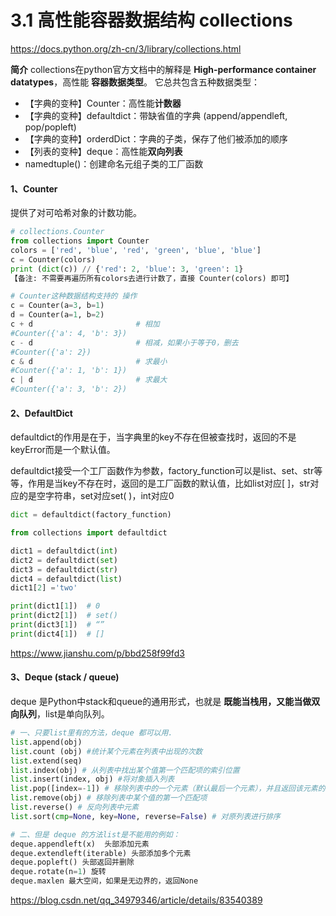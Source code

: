 # 3.1 高性能容器数据结构 collections

https://docs.python.org/zh-cn/3/library/collections.html

**简介**
collections在python官方文档中的解释是 **High-performance container datatypes**，高性能 **容器数据类型**。
它总共包含五种数据类型：
- 【字典的变种】Counter：高性能**计数器**
- 【字典的变种】defaultdict：带缺省值的字典 (append/appendleft, pop/popleft)
- 【字典的变种】orderdDict：字典的子类，保存了他们被添加的顺序
- 【列表的变种】deque：高性能**双向列表**
- namedtuple()：创建命名元组子类的工厂函数

#### 1、Counter
提供了对可哈希对象的计数功能。

```python
# collections.Counter
from collections import Counter
colors = ['red', 'blue', 'red', 'green', 'blue', 'blue']
c = Counter(colors)
print (dict(c)) // {'red': 2, 'blue': 3, 'green': 1}
【备注: 不需要再遍历所有colors去进行计数了，直接 Counter(colors) 即可】

# Counter这种数据结构支持的 操作
c = Counter(a=3, b=1)
d = Counter(a=1, b=2)
c + d                       # 相加
#Counter({'a': 4, 'b': 3})
c - d                       # 相减，如果小于等于0，删去
#Counter({'a': 2})
c & d                       # 求最小
#Counter({'a': 1, 'b': 1})
c | d                       # 求最大
#Counter({'a': 3, 'b': 2})
```

#### 2、DefaultDict
defaultdict的作用是在于，当字典里的key不存在但被查找时，返回的不是keyError而是一个默认值。

defaultdict接受一个工厂函数作为参数，factory_function可以是list、set、str等等，作用是当key不存在时，返回的是工厂函数的默认值，比如list对应[ ]，str对应的是空字符串，set对应set( )，int对应0

```python
dict = defaultdict(factory_function)

from collections import defaultdict

dict1 = defaultdict(int)
dict2 = defaultdict(set)
dict3 = defaultdict(str)
dict4 = defaultdict(list)
dict1[2] ='two'

print(dict1[1])  # 0
print(dict2[1])  # set()
print(dict3[1])  # “”
print(dict4[1])  # []
```
https://www.jianshu.com/p/bbd258f99fd3

#### 3、Deque (stack / queue)
deque 是Python中stack和queue的通用形式，也就是 **既能当栈用，又能当做双向队列**，list是单向队列。
```python
# 一、只要list里有的方法，deque 都可以用.
list.append(obj)
list.count (obj) #统计某个元素在列表中出现的次数
list.extend(seq)
list.index(obj) # 从列表中找出某个值第一个匹配项的索引位置
list.insert(index, obj) #将对象插入列表
list.pop([index=-1]) # 移除列表中的一个元素（默认最后一个元素），并且返回该元素的值
list.remove(obj) # 移除列表中某个值的第一个匹配项
list.reverse() # 反向列表中元素
list.sort(cmp=None, key=None, reverse=False) # 对原列表进行排序

# 二、但是 deque 的方法list是不能用的例如：
deque.appendleft(x)  头部添加元素
deque.extendleft(iterable) 头部添加多个元素
deque.popleft() 头部返回并删除
deque.rotate(n=1) 旋转
deque.maxlen 最大空间，如果是无边界的，返回None
```

https://blog.csdn.net/qq_34979346/article/details/83540389
